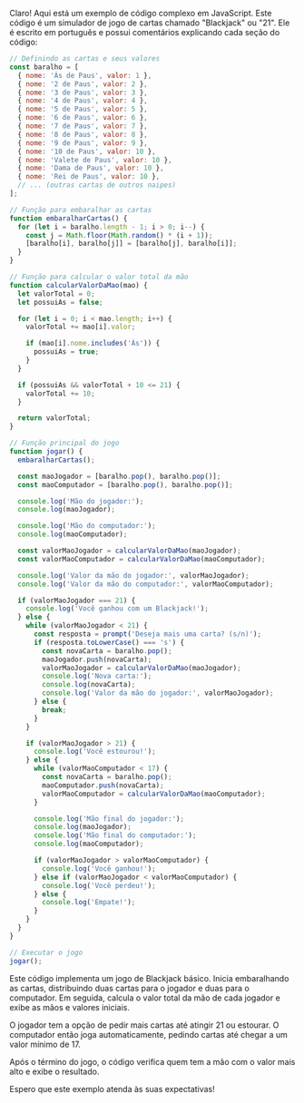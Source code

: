 Claro! Aqui está um exemplo de código complexo em JavaScript. Este código é um simulador de jogo de cartas chamado "Blackjack" ou "21". Ele é escrito em português e possui comentários explicando cada seção do código:

```javascript
// Definindo as cartas e seus valores
const baralho = [
  { nome: 'Ás de Paus', valor: 1 },
  { nome: '2 de Paus', valor: 2 },
  { nome: '3 de Paus', valor: 3 },
  { nome: '4 de Paus', valor: 4 },
  { nome: '5 de Paus', valor: 5 },
  { nome: '6 de Paus', valor: 6 },
  { nome: '7 de Paus', valor: 7 },
  { nome: '8 de Paus', valor: 8 },
  { nome: '9 de Paus', valor: 9 },
  { nome: '10 de Paus', valor: 10 },
  { nome: 'Valete de Paus', valor: 10 },
  { nome: 'Dama de Paus', valor: 10 },
  { nome: 'Rei de Paus', valor: 10 },
  // ... (outras cartas de outros naipes)
];

// Função para embaralhar as cartas
function embaralharCartas() {
  for (let i = baralho.length - 1; i > 0; i--) {
    const j = Math.floor(Math.random() * (i + 1));
    [baralho[i], baralho[j]] = [baralho[j], baralho[i]];
  }
}

// Função para calcular o valor total da mão
function calcularValorDaMao(mao) {
  let valorTotal = 0;
  let possuiAs = false;

  for (let i = 0; i < mao.length; i++) {
    valorTotal += mao[i].valor;

    if (mao[i].nome.includes('Ás')) {
      possuiAs = true;
    }
  }

  if (possuiAs && valorTotal + 10 <= 21) {
    valorTotal += 10;
  }

  return valorTotal;
}

// Função principal do jogo
function jogar() {
  embaralharCartas();

  const maoJogador = [baralho.pop(), baralho.pop()];
  const maoComputador = [baralho.pop(), baralho.pop()];

  console.log('Mão do jogador:');
  console.log(maoJogador);

  console.log('Mão do computador:');
  console.log(maoComputador);

  const valorMaoJogador = calcularValorDaMao(maoJogador);
  const valorMaoComputador = calcularValorDaMao(maoComputador);

  console.log('Valor da mão do jogador:', valorMaoJogador);
  console.log('Valor da mão do computador:', valorMaoComputador);

  if (valorMaoJogador === 21) {
    console.log('Você ganhou com um Blackjack!');
  } else {
    while (valorMaoJogador < 21) {
      const resposta = prompt('Deseja mais uma carta? (s/n)');
      if (resposta.toLowerCase() === 's') {
        const novaCarta = baralho.pop();
        maoJogador.push(novaCarta);
        valorMaoJogador = calcularValorDaMao(maoJogador);
        console.log('Nova carta:');
        console.log(novaCarta);
        console.log('Valor da mão do jogador:', valorMaoJogador);
      } else {
        break;
      }
    }

    if (valorMaoJogador > 21) {
      console.log('Você estourou!');
    } else {
      while (valorMaoComputador < 17) {
        const novaCarta = baralho.pop();
        maoComputador.push(novaCarta);
        valorMaoComputador = calcularValorDaMao(maoComputador);
      }

      console.log('Mão final do jogador:');
      console.log(maoJogador);
      console.log('Mão final do computador:');
      console.log(maoComputador);

      if (valorMaoJogador > valorMaoComputador) {
        console.log('Você ganhou!');
      } else if (valorMaoJogador < valorMaoComputador) {
        console.log('Você perdeu!');
      } else {
        console.log('Empate!');
      }
    }
  }
}

// Executar o jogo
jogar();
```

Este código implementa um jogo de Blackjack básico. Inicia embaralhando as cartas, distribuindo duas cartas para o jogador e duas para o computador. Em seguida, calcula o valor total da mão de cada jogador e exibe as mãos e valores iniciais.

O jogador tem a opção de pedir mais cartas até atingir 21 ou estourar. O computador então joga automaticamente, pedindo cartas até chegar a um valor mínimo de 17.

Após o término do jogo, o código verifica quem tem a mão com o valor mais alto e exibe o resultado.

Espero que este exemplo atenda às suas expectativas!